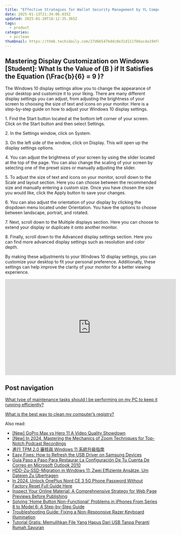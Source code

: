```yaml
---
title: "Effective Strategies for Wallet Security Management by YL Computing: An Expert Guide"
date: 2025-01-13T21:34:06.035Z
updated: 2025-01-20T18:12:35.365Z
tags:
  - product
categories:
  - pcclean
thumbnail: https://thmb.techidaily.com/27d6b547bddc8e31d111fb6ac4a194fdf9932bb9effb0d2c901c0f3a526ef8b0.jpg
---
```


## Mastering Display Customization on Windows [Student]: What Is the Value of \(B \) if It Satisfies the Equation \(\Frac{b}{6} = 9 \)?

The Windows 10 display settings allow you to change the appearance of your desktop and customize it to your liking. There are many different display settings you can adjust, from adjusting the brightness of your screen to choosing the size of text and icons on your monitor. Here is a step-by-step guide on how to adjust your Windows 10 display settings. 

1\. Find the Start button located at the bottom left corner of your screen. Click on the Start button and then select Settings.

2\. In the Settings window, click on System.

3\. On the left side of the window, click on Display. This will open up the display settings options. 

4\. You can adjust the brightness of your screen by using the slider located at the top of the page. You can also change the scaling of your screen by selecting one of the preset sizes or manually adjusting the slider.

5\. To adjust the size of text and icons on your monitor, scroll down to the Scale and layout section. Here you can choose between the recommended size and manually entering a custom size. Once you have chosen the size you would like, click the Apply button to save your changes.

6\. You can also adjust the orientation of your display by clicking the dropdown menu located under Orientation. You have the options to choose between landscape, portrait, and rotated.

7\. Next, scroll down to the Multiple displays section. Here you can choose to extend your display or duplicate it onto another monitor.

8\. Finally, scroll down to the Advanced display settings section. Here you can find more advanced display settings such as resolution and color depth. 

By making these adjustments to your Windows 10 display settings, you can customize your desktop to fit your personal preference. Additionally, these settings can help improve the clarity of your monitor for a better viewing experience.

<!-- affiliate ads begin -->
<iframe width="560" height="315" src="https://www.youtube.com/embed/GyfJUhsz_AY?si=x2HjoLX1B89oEPgZ" title="YouTube video player" frameborder="0" allow="accelerometer; autoplay; clipboard-write; encrypted-media; gyroscope; picture-in-picture; web-share" referrerpolicy="strict-origin-when-cross-origin" allowfullscreen></iframe>
<!-- affiliate ads end -->

## Post navigation

[What type of maintenance tasks should I be performing on my PC to keep it running efficiently?](https://tools.techidaily.com/pcclean/products/)

[What is the best way to clean my computer’s registry?](https://tools.techidaily.com/pcclean/products/)

<ins class="adsbygoogle"
     style="display:block"
     data-ad-format="autorelaxed"
     data-ad-client="ca-pub-7571918770474297"
     data-ad-slot="1223367746"></ins>

<ins class="adsbygoogle"
     style="display:block"
     data-ad-client="ca-pub-7571918770474297"
     data-ad-slot="8358498916"
     data-ad-format="auto"
     data-full-width-responsive="true"></ins>

<span class="atpl-alsoreadstyle">Also read:</span>
<div><ul>
<li><a href="https://fox-links.techidaily.com/new-gopro-max-vs-hero-11-a-video-quality-showdown/"><u>[New] GoPro Max vs Hero 11 A Video Quality Showdown</u></a></li>
<li><a href="https://on-screen-recording.techidaily.com/new-in-2024-mastering-the-mechanics-of-zoom-techniques-for-top-notch-podcast-recordings/"><u>[New] In 2024, Mastering the Mechanics of Zoom Techniques for Top-Notch Podcast Recordings</u></a></li>
<li><a href="https://win-updates.techidaily.com/1728485526954-tpm-20-windows-11/"><u>進行 TPM 2.0 審核與 Windows 11 系統升級指南</u></a></li>
<li><a href="https://win-dash.techidaily.com/easy-fixes-how-to-refresh-the-usb-driver-on-samsung-devices/"><u>Easy Fixes: How to Refresh the USB Driver on Samsung Devices</u></a></li>
<li><a href="https://win-updates.techidaily.com/guia-paso-a-paso-para-restaurar-la-configuracion-de-tu-cuenta-de-correo-en-microsoft-outlook-2010/"><u>Guía Paso a Paso Para Restaurar La Configuración De Tu Cuenta De Correo en Microsoft Outlook 2010</u></a></li>
<li><a href="https://win-updates.techidaily.com/hdd-zu-ssd-migration-in-windows-11-zwei-effiziente-ansatze-um-dateien-zu-ubertragen/"><u>HDD-Zu-SSD-Migration in Windows 11: Zwei Effiziente Ansätze, Um Dateien Zu Übertragen</u></a></li>
<li><a href="https://easy-unlock-android.techidaily.com/in-2024-unlock-oneplus-nord-ce-3-5g-phone-password-without-factory-reset-full-guide-here-by-drfone-android/"><u>In 2024, Unlock OnePlus Nord CE 3 5G Phone Password Without Factory Reset Full Guide Here</u></a></li>
<li><a href="https://buynow-marvelous.techidaily.com/inspect-your-online-material-a-comprehnensive-strategy-for-web-page-previews-before-publishing/"><u>Inspect Your Online Material: A Comprehnensive Strategy for Web Page Previews Before Publishing</u></a></li>
<li><a href="https://win-updates.techidaily.com/solving-home-button-non-functional-problems-in-iphones-from-series-8-to-model-6-a-step-by-step-guide/"><u>Solving 'Home Button Non-Functional' Problems in iPhones From Series 8 to Model 6: A Step-by-Step Guide</u></a></li>
<li><a href="https://win-howtos.techidaily.com/troubleshooting-guide-fixing-a-non-responsive-razer-keyboard-illumination/"><u>Troubleshooting Guide: Fixing a Non-Responsive Razer Keyboard Illumination</u></a></li>
<li><a href="https://win-updates.techidaily.com/tutorial-gratis-memulihkan-file-yang-hapus-dari-usb-tanpa-peranti-rumah-sayuran/"><u>Tutorial Gratis: Memulihkan File Yang Hapus Dari USB Tanpa Peranti Rumah Sayuran</u></a></li>
</ul></div>

